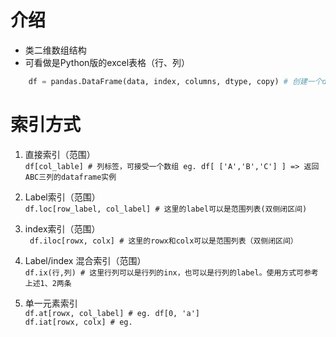 # 介绍  
   + 类二维数组结构  
   + 可看做是Python版的excel表格（行、列）  

```python
    df = pandas.DataFrame(data, index, columns, dtype, copy) # 创建一个dataframe实例  
```


# 索引方式 
1. 直接索引（范围）  
` df[col_lable] # 列标签，可接受一个数组 eg. df[ ['A','B','C'] ] => 返回ABC三列的dataframe实例 `  

2. Label索引（范围）  
` df.loc[row_label, col_label] # 这里的label可以是范围列表(双侧闭区间) `  

3. index索引（范围）  
` df.iloc[rowx, colx] # 这里的rowx和colx可以是范围列表（双侧闭区间）`  

4. Label/index 混合索引（范围）  
` df.ix(行,列) # 这里行列可以是行列的inx，也可以是行列的label。使用方式可参考上述1、2两条 `   

5. 单一元素索引  
` df.at[rowx, col_label] # eg. df[0, 'a'] `  
` df.iat[rowx, colx] # eg. `  
